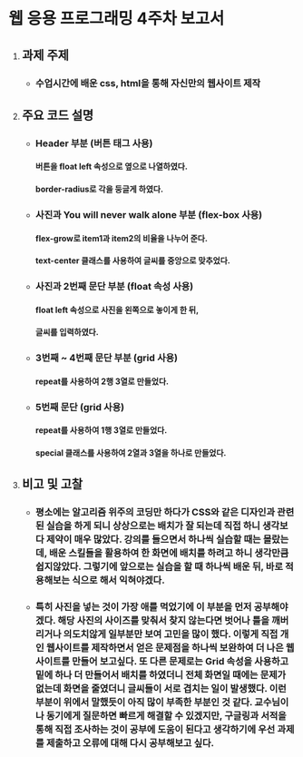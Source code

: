 # 웹 응용 프로그래밍 4주차 보고서
1. ## **과제 주제**

    - ### 수업시간에 배운 css, html을 통해 자신만의 웹사이트 제작


2. ## **주요 코드 설명**

    - ### Header 부분 (버튼 태그 사용)
        #### 버튼을 float left 속성으로 옆으로 나열하였다.
        #### border-radius로 각을 둥글게 하였다.

    - ### 사진과 You will never walk alone 부분 (flex-box 사용)
        #### flex-grow로 item1과 item2의 비율을 나누어 준다.
        #### text-center 클래스를 사용하여 글씨를 중앙으로 맞추었다.
        
    - ### 사진과 2번째 문단 부분 (float 속성 사용)
        #### float left 속성으로 사진을 왼쪽으로 놓이게 한 뒤,
        #### 글씨를 입력하였다.
    
    - ### 3번째 ~ 4번째 문단 부분 (grid 사용)
        #### repeat를 사용하여 2행 3열로 만들었다.
        
    - ### 5번째 문단 (grid 사용)
        #### repeat를 사용하여 1행 3열로 만들었다.
        #### special 클래스를 사용하여 2열과 3열을 하나로 만들었다.
        

3. ## **비고 및 고찰**

    - ### 평소에는 알고리즘 위주의 코딩만 하다가 CSS와 같은 디자인과 관련된 실습을 하게 되니 상상으로는 배치가 잘 되는데 직접 하니 생각보다 제약이 매우 많았다. 강의를 들으면서 하나씩 실습할 때는 몰랐는데, 배운 스킬들을 활용하여 한 화면에 배치를 하려고 하니 생각만큼 쉽지않았다. 그렇기에 앞으로는 실습을 할 때 하나씩 배운 뒤, 바로 적용해보는 식으로 해서 익혀야겠다.
        
    - ### 특히 사진을 넣는 것이 가장 애를 먹었기에 이 부분을 먼저 공부해야겠다. 해당 사진의 사이즈를 맞춰서 찾지 않는다면 벗어나 틀을 깨버리거나 의도치않게 일부분만 보여 고민을 많이 했다. 이렇게 직접 개인 웹사이트를 제작하면서 얻은 문제점을 하나씩 보완하여 더 나은 웹사이트를 만들어 보고싶다. 또 다른 문제로는 Grid 속성을 사용하고 밑에 하나 더 만들어서 배치를 하였더니 전체 화면일 때에는 문제가 없는데 화면을 줄였더니 글씨들이 서로 겹치는 일이 발생했다. 이런 부분이 위에서 말했듯이 아직 많이 부족한 부분인 것 같다. 교수님이나 동기에게 질문하면 빠르게 해결할 수 있겠지만, 구글링과 서적을 통해 직접 조사하는 것이 공부에 도움이 된다고 생각하기에 우선 과제를 제출하고 오류에 대해 다시 공부해보고 싶다.
        
